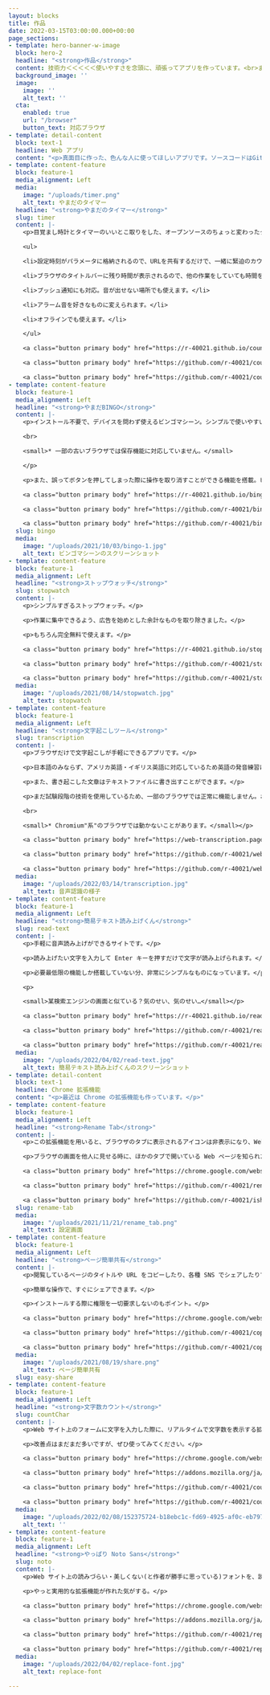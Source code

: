 ```yaml
---
layout: blocks
title: 作品
date: 2022-03-15T03:00:00.000+00:00
page_sections:
- template: hero-banner-w-image
  block: hero-2
  headline: "<strong>作品</strong>"
  content: 技術力＜＜＜＜＜使いやすさを念頭に、頑張ってアプリを作っています。<br>まあ、技術力も高めなきゃいけないんですけど。<br>
  background_image: ''
  image:
    image: ''
    alt_text: ''
  cta:
    enabled: true
    url: "/browser"
    button_text: 対応ブラウザ
- template: detail-content
  block: text-1
  headline: Web アプリ
  content: "<p>真面目に作った、色んな人に使ってほしいアプリです。ソースコードはGitHubに、アプリもインターネット上に公開しています。</p>"
- template: content-feature
  block: feature-1
  media_alignment: Left
  media:
    image: "/uploads/timer.png"
    alt_text: やまだのタイマー
  headline: "<strong>やまだのタイマー</strong>"
  slug: timer
  content: |-
    <p>目覚まし時計とタイマーのいいとこ取りをした、オープンソースのちょっと変わったタイマーです。いろんな用途に使えます。</p><p>もともと、学校でクラス解散までの時間をカウントダウンする目的で作ったのですが、それ以外にもいろいろな機能を追加しています。</p>

    <ul>

    <li>設定時刻がパラメータに格納されるので、URLを共有するだけで、一緒に緊迫のカウントダウンを楽しめます。</li>

    <li>ブラウザのタイトルバーに残り時間が表示されるので、他の作業をしていても時間を忘れることはありません。</li>

    <li>プッシュ通知にも対応。音が出せない場所でも使えます。</li>

    <li>アラーム音を好きなものに変えられます。</li>

    <li>オフラインでも使えます。</li>

    </ul>

    <a class="button primary body" href="https://r-40021.github.io/countdown-timer/" target="_blank">アプリを開く</a>

    <a class="button primary body" href="https://github.com/r-40021/countdown-timer" target="_blank" rel="noopener noreferrer">ソースコードを見る</a>

    <a class="button primary body" href="https://github.com/r-40021/countdown-timer/issues" target="_blank" rel="noopener noreferrer">問題を報告</a>
- template: content-feature
  block: feature-1
  media_alignment: Left
  headline: "<strong>やまだBINGO</strong>"
  content: |-
    <p>インストール不要で、デバイスを問わず使えるビンゴマシーン。シンプルで使いやすい上に、履歴の自動保存機能まで搭載しています。

    <br>

    <small>* 一部の古いブラウザでは保存機能に対応していません。</small>

    </p>

    <p>また、誤ってボタンを押してしまった際に操作を取り消すことができる機能を搭載。ビンゴ大会のあるあるなハプニングにも、戸惑うことなく対応できます。</p>

    <a class="button primary body" href="https://r-40021.github.io/bingo/" target="_blank">アプリを開く</a>

    <a class="button primary body" href="https://github.com/r-40021/bingo" target="_blank" rel="noopener noreferrer">ソースコードを見る</a>

    <a class="button primary body" href="https://github.com/r-40021/bingo/issues" target="_blank" rel="noopener noreferrer">問題を報告</a>
  slug: bingo
  media:
    image: "/uploads/2021/10/03/bingo-1.jpg"
    alt_text: ビンゴマシーンのスクリーンショット
- template: content-feature
  block: feature-1
  media_alignment: Left
  headline: "<strong>ストップウォッチ</strong>"
  slug: stopwatch
  content: |-
    <p>シンプルすぎるストップウォッチ。</p>

    <p>作業に集中できるよう、広告を始めとした余計なものを取り除きました。</p>

    <p>もちろん完全無料で使えます。</p>

    <a class="button primary body" href="https://r-40021.github.io/stopwatch/" target="_blank">アプリを開く</a>

    <a class="button primary body" href="https://github.com/r-40021/stopwatch/" target="_blank" rel="noopener noreferrer">ソースコードを見る</a>

    <a class="button primary body" href="https://github.com/r-40021/stopwatch/issues/" target="_blank" rel="noopener noreferrer">問題を報告</a>
  media:
    image: "/uploads/2021/08/14/stopwatch.jpg"
    alt_text: stopwatch
- template: content-feature
  block: feature-1
  media_alignment: Left
  headline: "<strong>文字起こしツール</strong>"
  slug: transcription
  content: |-
    <p>ブラウザだけで文字起こしが手軽にできるアプリです。</p>

    <p>日本語のみならず、アメリカ英語・イギリス英語に対応しているため英語の発音練習にも最適です。</p>

    <p>また、書き起こした文章はテキストファイルに書き出すことができます。</p>

    <p>まだ試験段階の技術を使用しているため、一部のブラウザでは正常に機能しません。おすすめは Chrome です。

    <br>

    <small>* Chromium"系"のブラウザでは動かないことがあります。</small></p>

    <a class="button primary body" href="https://web-transcription.pages.dev/" target="_blank">アプリを開く</a>

    <a class="button primary body" href="https://github.com/r-40021/web-speech-api" target="_blank" rel="noopener noreferrer">ソースコードを見る</a>

    <a class="button primary body" href="https://github.com/r-40021/web-speech-api/issues/" target="_blank" rel="noopener noreferrer">問題を報告</a>
  media:
    image: "/uploads/2022/03/14/transcription.jpg"
    alt_text: 音声認識の様子
- template: content-feature
  block: feature-1
  media_alignment: Left
  headline: "<strong>簡易テキスト読み上げくん</strong>"
  slug: read-text
  content: |-
    <p>手軽に音声読み上げができるサイトです。</p>

    <p>読み上げたい文字を入力して Enter キーを押すだけで文字が読み上げられます。</p>

    <p>必要最低限の機能しか搭載していない分、非常にシンプルなものになっています。</p>

    <p>

    <small>某検索エンジンの画面と似ている？気のせい、気のせい…</small></p>

    <a class="button primary body" href="https://r-40021.github.io/read-text/" target="_blank">アプリを開く</a>

    <a class="button primary body" href="https://github.com/r-40021/read-text" target="_blank" rel="noopener noreferrer">ソースコードを見る</a>

    <a class="button primary body" href="https://github.com/r-40021/read-text/issues/" target="_blank" rel="noopener noreferrer">問題を報告</a>
  media:
    image: "/uploads/2022/04/02/read-text.jpg"
    alt_text: 簡易テキスト読み上げくんのスクリーンショット
- template: detail-content
  block: text-1
  headline: Chrome 拡張機能
  content: "<p>最近は Chrome の拡張機能も作っています。</p>"
- template: content-feature
  block: feature-1
  media_alignment: Left
  headline: "<strong>Rename Tab</strong>"
  content: |-
    <p>この拡張機能を用いると、ブラウザのタブに表示されるアイコンは非表示になり、Web サイト名は別のものに置き換えられます。</p>

    <p>ブラウザの画面を他人に見せる時に、ほかのタブで開いている Web ページを知られたくない場合などに使えます。</p>

    <a class="button primary body" href="https://chrome.google.com/webstore/detail/rename-tab/nbpkdabdmbefnemcjehinaeklgmngdoo" target="_blank" rel="noopener noreferrer">インストール</a>

    <a class="button primary body" href="https://github.com/r-40021/rename_tab" target="_blank" rel="noopener noreferrer">ソースコードを見る</a>

    <a class="button primary body" href="https://github.com/r-40021/ishiki_takaku/issues/" target="_blank" rel="noopener noreferrer">問題を報告</a>
  slug: rename-tab
  media:
    image: "/uploads/2021/11/21/rename_tab.png"
    alt_text: 設定画面
- template: content-feature
  block: feature-1
  media_alignment: Left
  headline: "<strong>ページ簡単共有</strong>"
  content: |-
    <p>閲覧しているページのタイトルや URL をコピーしたり、各種 SNS でシェアしたりできる拡張機能です。</p>

    <p>簡単な操作で、すぐにシェアできます。</p>

    <p>インストールする際に権限を一切要求しないのもポイント。</p>

    <a class="button primary body" href="https://chrome.google.com/webstore/detail/easy-page-sharing/eoccdpbaigkllhflcgidhpcedgmlckkp" target="_blank" rel="noopener noreferrer">インストール</a>

    <a class="button primary body" href="https://github.com/r-40021/copy_title-URL" target="_blank" rel="noopener noreferrer">ソースコードを見る</a>

    <a class="button primary body" href="https://github.com/r-40021/copy_title-URL/issues/" target="_blank" rel="noopener noreferrer">問題を報告</a>
  media:
    image: "/uploads/2021/08/19/share.png"
    alt_text: ページ簡単共有
  slug: easy-share
- template: content-feature
  block: feature-1
  media_alignment: Left
  headline: "<strong>文字数カウント</strong>"
  slug: countChar
  content: |-
    <p>Web サイト上のフォームに文字を入力した際に、リアルタイムで文字数を表示する拡張機能です。</p>

    <p>改善点はまだまだ多いですが、ぜひ使ってみてください。</p>

    <a class="button primary body" href="https://chrome.google.com/webstore/detail/%E6%96%87%E5%AD%97%E6%95%B0%E3%82%AB%E3%82%A6%E3%83%B3%E3%83%88/bhfihcmmnnagikobmgakbjliddjmfgmd" target="_blank" rel="noopener noreferrer">インストール (Chrome)</a>

    <a class="button primary body" href="https://addons.mozilla.org/ja/firefox/addon/count-character/" target="_blank" rel="noopener noreferrer">インストール (Firefox)</a>

    <a class="button primary body" href="https://github.com/r-40021/count-character" target="_blank" rel="noopener noreferrer">ソースコードを見る</a>

    <a class="button primary body" href="https://github.com/r-40021/count-character/issues/" target="_blank" rel="noopener noreferrer">問題を報告</a>
  media:
    image: "/uploads/2022/02/08/152375724-b18ebc1c-fd69-4925-af0c-eb797b149fcb.png"
    alt_text: ''
- template: content-feature
  block: feature-1
  media_alignment: Left
  headline: "<strong>やっぱり Noto Sans</strong>"
  slug: noto
  content: |-
    <p>Web サイト上の読みづらい・美しくない(と作者が勝手に思っている)フォントを、読みやすく美しい Noto Sans に置き換える拡張機能です。</p>

    <p>やっと実用的な拡張機能が作れた気がする。</p>

    <a class="button primary body" href="https://chrome.google.com/webstore/detail/oecglhldbofcklanmhckefiflhfhabdd" target="_blank" rel="noopener noreferrer">インストール (Chrome)</a>

    <a class="button primary body" href="https://addons.mozilla.org/ja/firefox/addon/replace-with-noto/" target="_blank" rel="noopener noreferrer">インストール (Firefox)</a>

    <a class="button primary body" href="https://github.com/r-40021/replace-font" target="_blank" rel="noopener noreferrer">ソースコードを見る</a>

    <a class="button primary body" href="https://github.com/r-40021/replace-font/issues/" target="_blank" rel="noopener noreferrer">問題を報告</a>
  media:
    image: "/uploads/2022/04/02/replace-font.jpg"
    alt_text: replace-font

---
```

